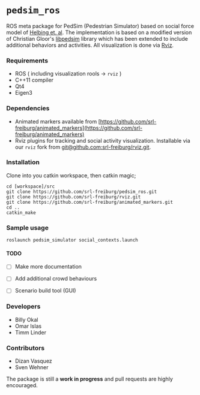 # `pedsim_ros`

ROS meta package for PedSim (Pedestrian Simulator) based on social force
model of [Helbing et. al](http://arxiv.org/pdf/cond-mat/9805244.pdf). The implementation is based on a modified version of Christian Gloor's [libpedsim](http://pedsim.silmaril.org/) library which has been extended to include additional behaviors and activities. All visualization is done via [Rviz](http://wiki.ros.org/rviz).


### Requirements
- ROS ( including visualization rools -> `rviz` )
- C++11 compiler
- Qt4
- Eigen3

### Dependencies
* Animated markers available from [https://github.com/srl-freiburg/animated_markers](https://github.com/srl-freiburg/animated_markers)
* Rviz plugins for tracking and social activity visualization. Installable via our `rviz` fork from [git@github.com:srl-freiburg/rviz.git](git@github.com:srl-freiburg/rviz.git).


### Installation
Clone into you catkin workspace, then catkin magic;

```
cd [workspace]/src
git clone https://github.com/srl-freiburg/pedsim_ros.git
git clone https://github.com/srl-freiburg/rviz.git
git clone https://github.com/srl-freiburg/animated_markers.git
cd ..
catkin_make
```


### Sample usage
```
roslaunch pedsim_simulator social_contexts.launch
```

#### TODO
- [ ] Make more documentation
- [ ] Add additional crowd behaviours
- [ ] Scenario build tool (GUI)


### Developers
* Billy Okal
* Omar Islas
* Timm Linder


### Contributors
* Dizan Vasquez
* Sven Wehner

The package is still a **work in progress** and pull requests are highly
encouraged.



